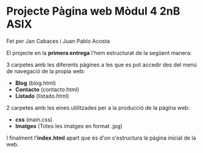 # Projecte Pàgina web Mòdul 4 2nB ASIX
Fet per Jan Cabaces i Juan Pablo Acosta

El projecte en la **primera entrega** l'hem estructurat de la següent manera:

3 carpetes amb les diferents pàgines a les que es pot accedir des del menú de navegació de la propia web:

- **Blog** (blog.html)
- **Contacto** (contacto.html)
- **Listado** (listado.html)

2 carpetes amb les eines utilitzades per a la producció de la pàgina web:

- **css** (main.css)
- **Imatges** (Totes les imatges en format .jpg)

I finalment l'**index.html** apart que és d'on s'estructura la pàgina inicial de la web.
